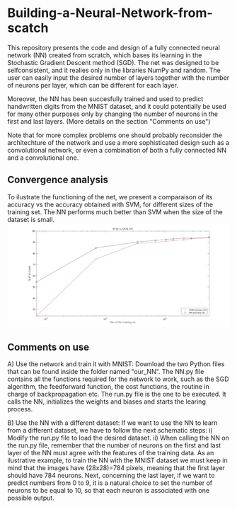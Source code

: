 # Building-a-Neural-Network-from-scatch
This repository presents the code and design of a fully connected neural network (NN) created from scratch, which bases its learning in the Stochastic Gradient Descent method (SGD). The net was designed to be selfconsistent, and it realies only in the libraries NumPy and random. 
The user can easily input the desired number of layers together with the number of neurons per layer, which can be different for each layer.

Moreover, the NN has been succesfully trained and used to predict handwritten digits from the MNIST dataset, and it could potentially be used for many other purposes only by changing the number of neurons in the first and last layers. (More details on the section "Comments on use")

Note that for more complex problems one should probably reconsider the architechture of the network and use a more sophisticated design such as a convolutional network, or even a combination of both a fully connected NN and a convolutional one.

## Convergence analysis
To ilustrate the functioning of the net, we present a comparaison of its accuracy vs the accuracy obtained with SVM, for different sizes of the training set. The NN performs much better than SVM when the size of the dataset is small.
![NN vs SVM](our_NN/figures/svm_vs_nn.jpg)

## Comments on use
A) Use the network and train it with MNIST:
Download the two Python files that can be found inside the folder named "our_NN". The NN.py file contains all the functions required for the network to work, such as the SGD algorithm, the feedforward function, the cost functions, the routine in charge of backpropagation etc. The run.py file is the one to be executed. It calls the NN, initializes the weights and biases and starts the learing process. 

B) Use the NN with a different dataset:
If we want to use the NN to learn from a different dataset, we have to follow the next schematic steps:
i) Modify the run.py file to load the desired dataset.
ii) When calling the NN on the run.py file, remember that the number of neurons on the first and last layer of the NN must agree with the features of the training data. As an ilustrative example, to train the NN with the MNIST dataset we must keep in mind that the images have (28x28)=784 pixels, meaning that the first layer should have 784 neurons. Next, concerning the last layer, if we want to predict numbers from 0 to 9, it is a natural choice to set the number of neurons to be equal to 10, so that each neuron is associated with one possible output. 
